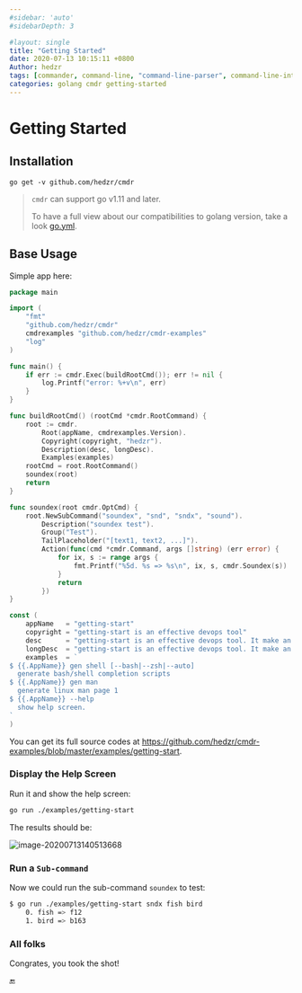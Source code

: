 ```yaml
---
#sidebar: 'auto'
#sidebarDepth: 3

#layout: single
title: "Getting Started"
date: 2020-07-13 10:15:11 +0800
Author: hedzr
tags: [commander, command-line, "command-line-parser", command-line-interface,  getops, posix, posix-compatible, hierarchical-configuration, hierarchy, cli, golang]
categories: golang cmdr getting-started
---
```




# Getting Started




## Installation

`go get -v github.com/hedzr/cmdr`

> `cmdr` can support go v1.11 and later.
>
> To have a full view about our compatibilities to golang version, take a look [go.yml](https://github.com/hedzr/cmdr/blob/master/.github/workflows/go.yml).



## Base Usage

Simple app here:

```go
package main

import (
	"fmt"
	"github.com/hedzr/cmdr"
	cmdrexamples "github.com/hedzr/cmdr-examples"
	"log"
)

func main() {
	if err := cmdr.Exec(buildRootCmd()); err != nil {
		log.Printf("error: %+v\n", err)
	}
}

func buildRootCmd() (rootCmd *cmdr.RootCommand) {
	root := cmdr.
		Root(appName, cmdrexamples.Version).
		Copyright(copyright, "hedzr").
		Description(desc, longDesc).
		Examples(examples)
	rootCmd = root.RootCommand()
	soundex(root)
	return
}

func soundex(root cmdr.OptCmd) {
	root.NewSubCommand("soundex", "snd", "sndx", "sound").
		Description("soundex test").
		Group("Test").
		TailPlaceholder("[text1, text2, ...]").
		Action(func(cmd *cmdr.Command, args []string) (err error) {
			for ix, s := range args {
				fmt.Printf("%5d. %s => %s\n", ix, s, cmdr.Soundex(s))
			}
			return
		})
}

const (
	appName   = "getting-start"
	copyright = "getting-start is an effective devops tool"
	desc      = "getting-start is an effective devops tool. It make an demo application for `cmdr`."
	longDesc  = "getting-start is an effective devops tool. It make an demo application for `cmdr`."
	examples  = `
$ {{.AppName}} gen shell [--bash|--zsh|--auto]
  generate bash/shell completion scripts
$ {{.AppName}} gen man
  generate linux man page 1
$ {{.AppName}} --help
  show help screen.
`
)
```

You can get its full source codes at <https://github.com/hedzr/cmdr-examples/blob/master/examples/getting-start>.



### Display the Help Screen

Run it and show the help screen:

```bash
go run ./examples/getting-start
```

The results should be:

![image-20200713140513668](https://i.loli.net/2020/07/13/HwWo1v2JczCEat7.png)



### Run a `Sub-command`

Now we could run the sub-command `soundex` to test:

```bash
$ go run ./examples/getting-start sndx fish bird
    0. fish => f12
    1. bird => b163
```



### All folks

Congrates, you took the shot!













🔚





